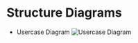 # Structure Diagrams
* Usercase Diagram
  ![Usercase Diagram](https://user-images.githubusercontent.com/95415292/161201127-b61f4208-8292-4a51-a6f9-c1f43807bae0.PNG)
